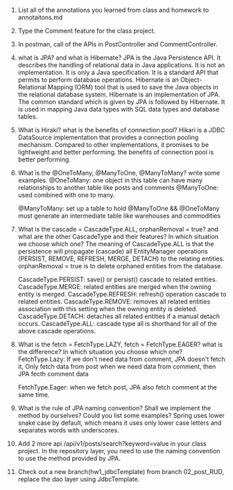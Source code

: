1. List all of the annotations you learned from class and homework to 
annotaitons.md

2.  Type the Comment feature for the class project.


3.  In postman, call of the APIs in PostController and CommentController.


4.  what is JPA? and what is Hibernate?
    JPA is the Java Persistence API. It describes the handling of relational data in Java applications. It is not an implementation. It is only a Java specification. It is a standard API that permits to perform database operations.
    Hibernate is an Object-Relational Mapping (ORM) tool that is used to save the Java objects in the relational database system. Hibernate is an implementation of JPA. The common standard which is given by JPA is followed by Hibernate. It is used in mapping Java data types with SQL data types and database tables.

5.  What is Hiraki? what is the benefits of connection pool?
    Hikari is a JDBC DataSource implementation that provides a connection pooling mechanism. Compared to other implementations, it promises to be lightweight and better performing. the benefits of connection pool is better performing.


6.  What is the  @OneToMany, @ManyToOne, @ManyToMany? write some examples.
    @OneToMany: one object in this table can have many relationships to another table
        like posts and comments
    @ManyToOne: used combined with one to many.

    @ManyToMany: set up a table to hold @ManyToOne && @OneToMany
        must generate an intermediate table
        like warehouses and commodities


7. What is the  cascade = CascadeType.ALL, orphanRemoval = true? and what 
are the other CascadeType and their features? In which situation we choose 
which one?
    The meaning of CascadeType.ALL is that the persistence will propagate (cascade) all EntityManager operations (PERSIST, REMOVE, REFRESH, MERGE, DETACH) to the relating entities. orphanRemoval = true is to delete orphaned entities from the database.

    CascadeType.PERSIST: save() or persist() cascade to related entities.
    CascadeType.MERGE: related entities are merged when the owning entity is merged.
    CascadeType.REFRESH: refresh() operation cascade to related entities.
    CascadeType.REMOVE: removes all related entities association with this setting when the owning entity is deleted.
    CascadeType.DETACH: detaches all related entities if a manual detach occurs.
    CascadeType.ALL: cascade type all is shorthand for all of the above cascade operations.

8.  What is the  fetch = FetchType.LAZY, fetch = FetchType.EAGER? what is the 
difference? In which situation you choose which one?
    FetchType.Lazy: If we don't need data from comment, JPA doesn't fetch it, Only fetch data from post
    when we need data from comment, then JPA fecth comment data

    FetchType.Eager: when we fetch post, JPA also fetch comment at the same time.


9.  What is the rule of JPA naming convention? Shall we implement the method by 
ourselves? Could you list some examples?
    Spring uses lower snake case by default, which means it uses only lower case letters and separates words with underscores.


10. Add 2 more api  /api/v1/posts/search?keyword=value in your class project. In 
the repository layer, you need to use the naming convention to use the method 
provided by JPA.


11. Check out a new branch(hw1_jdbcTemplate) from branch 02_post_RUD, replace 
the dao layer using JdbcTemplate.